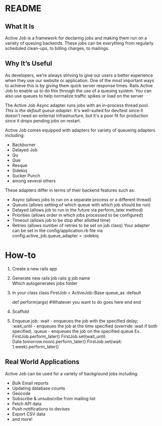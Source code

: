 # README


## What It Is
Active Job is a framework for declaring jobs and making them run on a variety of queuing backends. These jobs can be everything from regularly scheduled clean-ups, to billing charges, to mailings.

## Why It’s Useful
As developers, we’re always striving to give our users a better experience when they use our website or application. One of the most important ways to achieve this is by giving them quick server response times. Rails Active Job to enable us to do this through the use of a queuing system. You can also use queues to help normalize traffic spikes or load on the server

The Active Job Async adapter runs jobs with an in-process thread pool.
*This is the default queue adapter*. It's well-suited for dev/test since it doesn't need an external infrastructure, but it's a poor fit for production since it drops pending jobs on restart.

Active Job comes equipped with adapters for variety of queueing adapters including:
* Backburner
* Delayed Job
* Qu
* Que
* Resque
* Sidekiq
* Sucker Punch
* among several others

These adapters differ in terms of their backend features such as:
* Async (allows jobs to run on a separate process or a different thread)
* Queues (allows setting of which queue with which job should be run)
* Delayed (allows job to run in the future via perform_later method)
* Priorities (allows order in which jobs processed to be configured)
* Timeout (allows job to be stop after allotted time)
* Retries (allows number of retries to be set on job class)
Your adapter can be set in the config/application.rb file via 
  config.active_job.queue_adapter = :sidekiq

# How-to
1. Create a new rails app
2. Generate new rails job 
    rails g job name    
Which autogenerates jobs folder
3. In your class
    class FirstJob < ActiveJob::Base
    queue_as :default
    
      def perform(args)
        #Whatever you want to do goes here
      end
    end
    
4. Scaffold
5. Enqueue job:
    :wait - enqueues the job with the specified delay;
    :wait_until - enqueues the job at the time specified (override :wait if both specified;
    :queue - enqueues the job on the specified queue
Ex. 
    FirstJob.perform_later()
    FirstJob.set(wait_until: Date.tomorrow.noon).perform_later()
    FirstJob.set(wait: 1.week).perform_later()


## Real World Applications
Active Job can be used for a variety of background jobs including:
* Bulk Email reports
* Updating database counts
* Geocode
* Subscribe & unsubscribe from mailing list
* Fetch API data
* Push notifications to devises
* Export CSV data
* and more!
